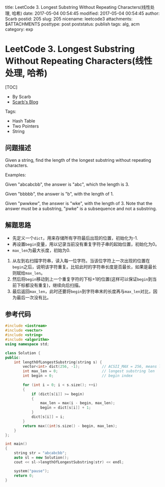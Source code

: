 title: LeetCode 3. Longest Substring Without Repeating Characters(线性处理, 哈希)
date: 2017-05-04 00:54:45
modified: 2017-05-04 00:54:45
author: Scarb
postid: 205
slug: 205
nicename: leetcode3
attachments: $ATTACHMENTS
posttype: post
poststatus: publish
tags: alg, acm
category: exp

# LeetCode 3. Longest Substring Without Repeating Characters(线性处理, 哈希)

[TOC]

- By Scarb
- [Scarb's Blog](http://47.106.131.90/blog)

Tags:

- Hash Table
- Two Pointers
- String

## 问题描述
Given a string, find the length of the longest substring without repeating characters.

Examples:

Given "abcabcbb", the answer is "abc", which the length is 3.

Given "bbbbb", the answer is "b", with the length of 1.

Given "pwwkew", the answer is "wke", with the length of 3. Note that the answer must be a substring, "pwke" is a subsequence and not a substring.

## 解题思路
- 先定义一个`dict`，用来存储所有字符最后出现的位置，初始化为-1.
- 再设置`begin`变量，用以记录当前没有重复字符子串的起始位置，初始化为0。
- `max_len`为最大长度，初始为0.

1. 从左到右扫描字符串，读入每一位字符。当该位字符上一次出现的位置在`begin`之后，说明该字符重复。比较此时的字符串长度是否最长，如果是最长则赋给`max_len`。
2. 然后将`begin`移动到上一个重复字符的下标+1的位置(这样可以保证`begin`到当前下标都没有重复)，继续向后扫描。
3. 最后返回`max_len`，此时还要将`begin`到字符串末的长度再与`max_len`对比，因为最后一次没有比。

## 参考代码
```C++
#include <iostream>
#include <vector>
#include <string>
#include <algorithm>
using namespace std;

class Solution {
public:
	int lengthOfLongestSubstring(string s) {
		vector<int> dict(256, -1);			// ACSII_MAX = 256, means last pos of this repeating character
		int max_len = 0;					// longest substring len
		int begin = 0;						// begin index
		
		for (int i = 0; i < s.size(); ++i)
		{
			if (dict[s[i]] >= begin)
			{
				max_len = max(i - begin, max_len);
				begin = dict[s[i]] + 1;
			}
			dict[s[i]] = i;
		}
		return max((int)s.size() - begin, max_len);
	}
};

int main()
{
	string str = "abcabcbb";
	auto sl = new Solution();
	cout << sl->lengthOfLongestSubstring(str) << endl;

	system("pause");
	return 0;
}
```